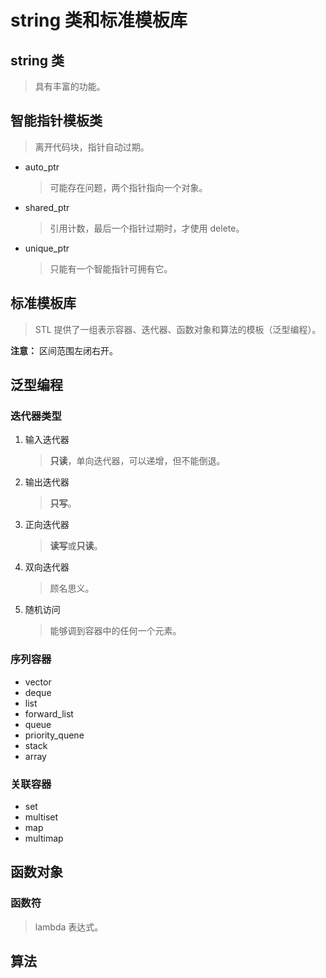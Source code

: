 # string 类和标准模板库

## string 类

> 具有丰富的功能。

## 智能指针模板类

> 离开代码块，指针自动过期。

- auto_ptr

    > 可能存在问题，两个指针指向一个对象。

- shared_ptr

    > 引用计数，最后一个指针过期时，才使用 delete。

- unique_ptr

    > 只能有一个智能指针可拥有它。

## 标准模板库

> STL 提供了一组表示容器、迭代器、函数对象和算法的模板（泛型编程）。

**注意：** 区间范围左闭右开。

## 泛型编程

### 迭代器类型

1. 输入迭代器

    > **只读**，单向迭代器，可以递增，但不能倒退。

2. 输出迭代器

    > **只写**。

3. 正向迭代器

    > **读写**或**只读**。

4. 双向迭代器

    > 顾名思义。

5. 随机访问

    > 能够调到容器中的任何一个元素。

### 序列容器

- vector
- deque
- list
- forward_list
- queue
- priority_quene
- stack
- array

### 关联容器

- set
- multiset
- map
- multimap

## 函数对象

### 函数符

> lambda 表达式。

## 算法

